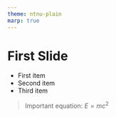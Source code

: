 ```yaml
---
theme: ntnu-plain
marp: true
---
```


# First Slide

* First item
* Second item
* Third item

> Important equation: $E = mc^2$